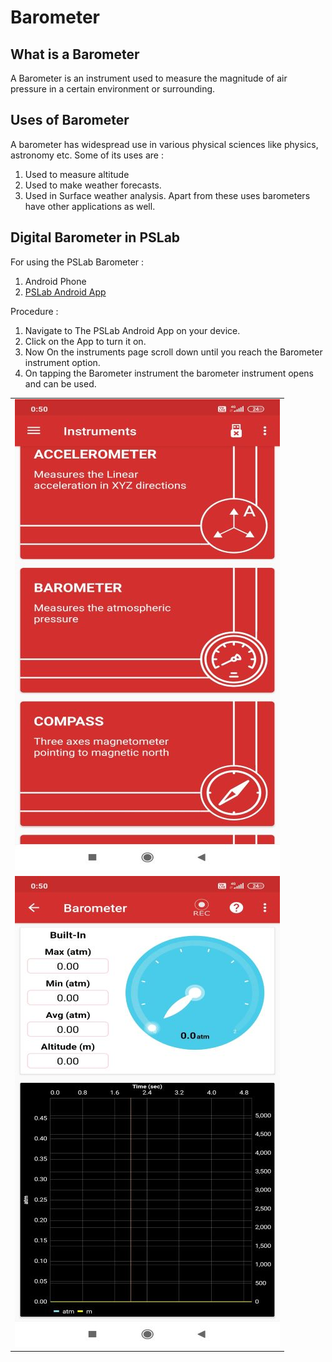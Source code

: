 Barometer
==============

What is a Barometer
-----------------------
A Barometer is an instrument used to measure the magnitude of air pressure in a certain environment or surrounding.

Uses of Barometer
------------------
A barometer has widespread use in various physical sciences like physics, astronomy etc. Some of its uses are :
1) Used to measure altitude
2) Used to make weather forecasts.
3) Used in Surface weather analysis.
Apart from these uses barometers have other applications as well.

Digital Barometer in PSLab
---------------------------
For using the PSLab Barometer :
1) Android Phone
2) [PSLab Android App](https://play.google.com/store/apps/details?id=io.pslab&hl=en_US)

Procedure :
1) Navigate to The PSLab Android App on your device.
2) Click on the App to turn it on.
3) Now On the instruments page scroll down until you reach the Barometer instrument option.
4) On tapping the Barometer instrument the barometer instrument opens and can be used.

<table>
         <tr>
         <td><img src="/images/barometer_1.jpg"></td>
  </tr>
  <tr>
         <td><img src="/images/barometer_2.jpg"></td>
         </tr>
 </table>



